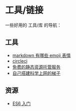 <!-- ---
home: true
heroText: 工具导航
tagline: 一些好用的 工具/库 的快速导航
actionText: 去看看我的详细使用介绍
actionLink: /tool/tools/
features:
- title: 工具
  details: dasdas
- title: Vue驱动
  details: 享受 Vue + webpack 的开发体验，在 Markdown 中使用 Vue 组件，同时可以使用 Vue 来开发自定义主题。
- title: 高性能
  details: VuePress 为每个页面预渲染生成静态的 HTML，同时在页面被加载的时候，将作为 SPA 运行。
--- -->

# 工具/链接

一些好用的 工具/库 的导航：


## 工具

- [markdown 有哪些 emoji 表情](https://github.com/markdown-it/markdown-it-emoji/blob/master/lib/data/full.json)
- [circleci](https://circleci.com/vcs-authorize/)
- [免费的静态资源托管服务](https://juejin.im/post/5b57dc9f6fb9a04fb136e91e)
- [自己搭建科学上网的梯子](https://github.com/xiaoming2028/FreeNet/wiki)

## 资源

- [ES6 入门](http://es6.ruanyifeng.com)
